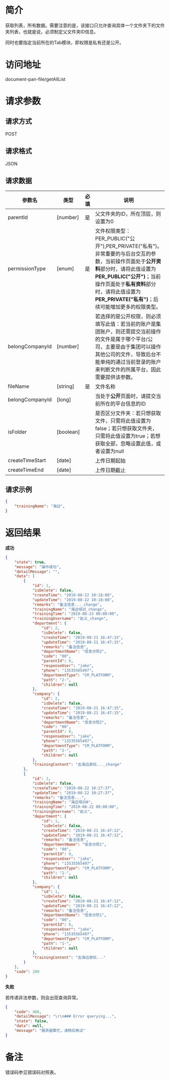 # 简介
获取列表，所有数据。需要注意的是，该接口只允许查询具体一个文件夹下的文件夹列表，也就是说，必须制定父文件夹ID信息。

同时也要指定当前所在的Tab模块，即权限是私有还是公开。

# 访问地址
document-pan-file/getAllList

# 请求参数

## 请求方式
POST

## 请求格式
JSON

## 请求数据
|参数名|类型|必填|说明|
|-|-|-|-|
|parentId|[number]|是|父文件夹的ID，所在顶层，则设置为0|
|permissionType|[enum]|是|文件权限类型：PER_PUBLIC("公开"),PER_PRIVATE("私有")。非常重要的与后台交互的参数，当前操作页面处于**公开资料**部分时，请将此值设置为**PER_PUBLIC("公开")**；当前操作页面处于**私有资料**部分时，请将此值设置为**PER_PRIVATE("私有")**；后续可能增加更多的权限类型。|
|belongCompanyId|[number]||若选择的是公开权限，则必须填写此值：若当前的账户是集团账户，则还需提交当前操作的文件是属于哪个平台/公司，主要是由于集团可以操作其他公司的文件，导致后台不能单纯的通过当前登录的账户来判断文件的所属平台，因此需要提供该参数。|
|fileName|[string]|是|文件名称|
|belongCompanyId|[long]||当处于**公开**页面时，请提交当前所在的平台信息的ID|
|isFolder|[boolean]||是否区分文件夹：若只想获取文件，只需将此值设置为false；若只想获取文件夹，只需将此值设置为true；若想获取全部，忽略设置此值，或者设置为null|
|createTimeStart|[date]||上传日期起始|
|createTimeEnd|[date]||上传日期截止|

## 请求示例
```json
{
	"trainingName": "海边",
}
```

# 返回结果
**成功**
```json
{
    "state": true,
    "message": "操作成功",
    "detailMessage": "",
    "data": [
        {
            "id": 1,
            "isDelete": false,
            "createTime": "2019-08-22 10:18:08",
            "updateTime": "2019-08-22 10:18:08",
            "remarks": "备注信息..._change",
            "trainingName": "海边培训_change",
            "trainingTime": "2019-08-23 00:00:00",
            "trainingUsername": "赵义_change",
            "department": {
                "id": 2,
                "isDelete": false,
                "createTime": "2019-08-21 16:47:15",
                "updateTime": "2019-08-21 16:47:15",
                "remarks": "备注信息",
                "departmentName": "信息分院2",
                "code": "00",
                "parentId": 0,
                "responseUser": "jake",
                "phone": "13535565497",
                "departmentType": "CM_PLATFORM",
                "path": "2-",
                "children": null
            },
            "company": {
                "id": 2,
                "isDelete": false,
                "createTime": "2019-08-21 16:47:15",
                "updateTime": "2019-08-21 16:47:15",
                "remarks": "备注信息",
                "departmentName": "信息分院2",
                "code": "00",
                "parentId": 0,
                "responseUser": "jake",
                "phone": "13535565497",
                "departmentType": "CM_PLATFORM",
                "path": "2-",
                "children": null
            },
            "trainingContent": "去海边游玩..._change"
        },
        {
            "id": 2,
            "isDelete": false,
            "createTime": "2019-08-22 10:27:37",
            "updateTime": "2019-08-22 10:27:37",
            "remarks": "备注信息...",
            "trainingName": "海边培训A",
            "trainingTime": "2019-08-22 00:00:00",
            "trainingUsername": "赵义",
            "department": {
                "id": 1,
                "isDelete": false,
                "createTime": "2019-08-21 16:47:12",
                "updateTime": "2019-08-21 16:47:12",
                "remarks": "备注信息",
                "departmentName": "信息分院1",
                "code": "00",
                "parentId": 0,
                "responseUser": "jake",
                "phone": "13535565497",
                "departmentType": "CM_PLATFORM",
                "path": "1-",
                "children": null
            },
            "company": {
                "id": 1,
                "isDelete": false,
                "createTime": "2019-08-21 16:47:12",
                "updateTime": "2019-08-21 16:47:12",
                "remarks": "备注信息",
                "departmentName": "信息分院1",
                "code": "00",
                "parentId": 0,
                "responseUser": "jake",
                "phone": "13535565497",
                "departmentType": "CM_PLATFORM",
                "path": "1-",
                "children": null
            },
            "trainingContent": "去海边游玩..."
        }
    ],
    "code": 200
}
```

**失败**

若传递非法参数，则会出现查询异常。

```json
{
    "code": 406,
    "detailMessage": "\r\n### Error querying...",
    "state": false,
    "data": null,
    "message": "服务器繁忙，请稍后再试"
}
```

# 备注
错误码参见错误码对照表。